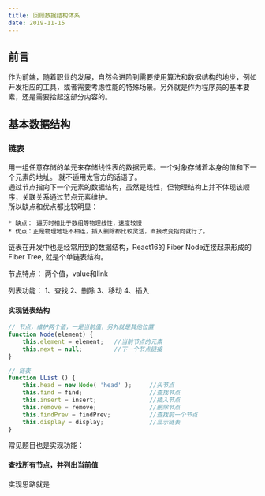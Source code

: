 ```yaml
---
title: 回顾数据结构体系
date: 2019-11-15
---
```


## 前言 
作为前端，随着职业的发展，自然会进阶到需要使用算法和数据结构的地步，例如开发相应的工具，或者需要考虑性能的特殊场景。另外就是作为程序员的基本要素，还是需要拾起这部分内容的。  

<!-- more -->

## 基本数据结构  

### 链表
用一组任意存储的单元来存储线性表的数据元素。一个对象存储着本身的值和下一个元素的地址。  就不适用太官方的话语了。  
通过节点指向下一个元素的数据结构，虽然是线性，但物理结构上并不体现该顺序，关联关系通过节点元素维护。  
所以缺点和优点都比较明显：  
    
    * 缺点： 遍历时相比于数组等物理线性，速度较慢
    * 优点：正是物理地址不相连，插入删除都比较灵活，直接改变指向就行了。  

链表在开发中也是经常用到的数据结构，React16的 Fiber Node连接起来形成的Fiber Tree, 就是个单链表结构。  

节点特点：
两个值，value和link 

列表功能：
1、查找
2、删除
3、移动
4、插入

#### 实现链表结构

```js
// 节点，维护两个值，一是当前值，另外就是其他位置
function Node(element) {
    this.element = element;   //当前节点的元素
    this.next = null;         //下一个节点链接
}

// 链表
function LList () {
    this.head = new Node( 'head' );     //头节点
    this.find = find;                   //查找节点
    this.insert = insert;               //插入节点
    this.remove = remove;               //删除节点
    this.findPrev = findPrev;           //查找前一个节点
    this.display = display;             //显示链表
} 
```

常见题目也是实现功能：
#### 查找所有节点，并列出当前值
实现思路就是



